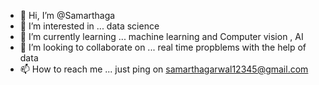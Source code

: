 - 👋 Hi, I’m @Samarthaga
- 👀 I’m interested in ... data science
- 🌱 I’m currently learning ... machine learning and Computer vision , AI
- 💞️ I’m looking to collaborate on ... real time propblems with the help of data 
- 📫 How to reach me ... just ping on samarthagarwal12345@gmail.com

<!---
Samarthaga/Samarthaga is a ✨ special ✨ repository because its `README.md` (this file) appears on your GitHub profile.
You can click the Preview link to take a look at your changes.
--->
